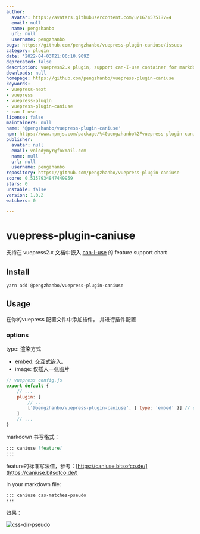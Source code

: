 ```yaml
---
author:
  avatar: https://avatars.githubusercontent.com/u/16745751?v=4
  email: null
  name: pengzhanbo
  url: null
  username: pengzhanbo
bugs: https://github.com/pengzhanbo/vuepress-plugin-caniuse/issues
category: plugin
date: '2022-04-03T21:06:10.909Z'
deprecated: false
description: vuepress2.x plugin, support can-I-use container for markdown
downloads: null
homepage: https://github.com/pengzhanbo/vuepress-plugin-caniuse
keywords:
- vuepress-next
- vuepress
- vuepress-plugin
- vuepress-plugin-caniuse
- can I use
license: false
maintainers: null
name: '@pengzhanbo/vuepress-plugin-caniuse'
npm: https://www.npmjs.com/package/%40pengzhanbo%2Fvuepress-plugin-caniuse
publisher:
  avatar: null
  email: volodymyr@foxmail.com
  name: null
  url: null
  username: pengzhanbo
repository: https://github.com/pengzhanbo/vuepress-plugin-caniuse
score: 0.5157934847449959
stars: 0
unstable: false
version: 1.0.2
watchers: 0

---
```


# vuepress-plugin-caniuse

支持在 vuepress2.x 文档中嵌入 [can-I-use](https://caniuse.com/) 的 feature support chart

## Install

``` sh
yarn add @pengzhanbo/vuepress-plugin-caniuse
```

## Usage

在你的vuepress 配置文件中添加插件。
并进行插件配置

### options

type: 渲染方式

- embed: 交互式嵌入。
- image: 仅插入一张图片

``` js
// vuepress config.js
export default {
    // ...
    plugin: [
        // ...
        ['@pengzhanbo/vuepress-plugin-caniuse', { type: 'embed' }] // embed | image
    ]
    // ...
}
```

markdown 书写格式：
``` md
::: caniuse [feature]
:::
```

feature的标准写法值，参考：[https://caniuse.bitsofco.de/](https://caniuse.bitsofco.de/)

In your markdown file:
``` md
::: caniuse css-matches-pseudo
:::
```

效果：

![css-dir-pseudo](https://caniuse.bitsofco.de/image/css-dir-pseudo.webp)
